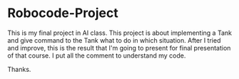 # Robocode-Project

This is my final project in AI class. This project is about implementing a Tank and give command to the Tank what to do in which situation. After I tried and improve, this is the result that I'm going to present for final presentation of that course. I put all the comment to understand my code. 

Thanks.
